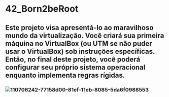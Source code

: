 # 42_Born2beRoot


## Este projeto visa apresentá-lo ao maravilhoso mundo da virtualização. Você criará sua primeira máquina no VirtualBox (ou UTM se não puder usar o VirtualBox) sob instruções específicas. Então, no final deste projeto, você poderá configurar seu próprio sistema operacional enquanto implementa regras rígidas.


### ![110706242-77158d00-81ef-11eb-8085-5da6f0988553](https://user-images.githubusercontent.com/83246404/167268911-5560da26-e67c-44b1-af7b-157808b856bc.jpg)

